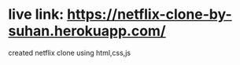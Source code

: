 # live link: https://netflix-clone-by-suhan.herokuapp.com/
 
 created netflix clone using html,css,js
